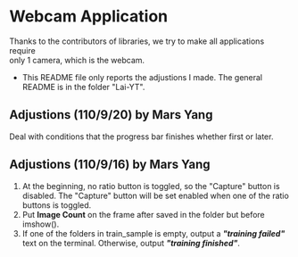 # Webcam Application

Thanks to the contributors of libraries, we try to make all applications require \
only 1 camera, which is the webcam.

* This README file only reports the adjustions I made. The general README is in the folder "Lai-YT".

## Adjustions (110/9/20) by Mars Yang
Deal with conditions that the progress bar finishes whether first or later.

## Adjustions (110/9/16) by Mars Yang
1. At the beginning, no ratio button is toggled, so the "Capture" button is disabled. The "Capture" button will be set enabled when one of the ratio buttons is toggled.
2. Put **Image Count** on the frame after saved in the folder but before imshow().
3. If one of the folders in train_sample is empty, output a ***"training failed"*** text on the terminal. Otherwise, output ***"training finished"***.